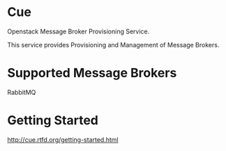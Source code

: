 Cue
===

Openstack Message Broker Provisioning Service.

This service provides Provisioning and Management of Message Brokers.

Supported Message Brokers
=========================

RabbitMQ


Getting Started
===============

http://cue.rtfd.org/getting-started.html